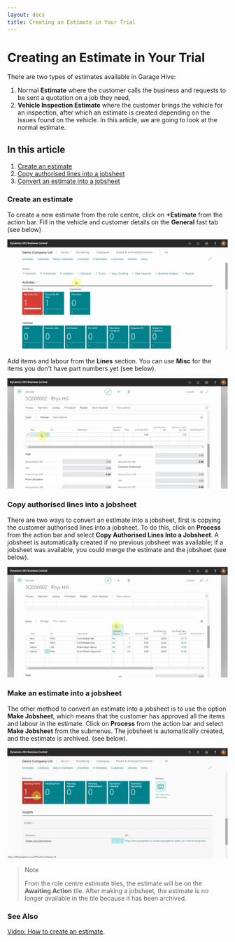 ```yaml
---
layout: docs
title: Creating an Estimate in Your Trial
---
```


# Creating an Estimate in Your Trial
There are two types of estimates available in Garage Hive: 
1. Normal **Estimate** where the customer calls the business and requests to be sent a quotation on a job they need,
2. **Vehicle Inspection Estimate** where the customer brings the vehicle for an inspection, after which an estimate is created depending on the issues found on the vehicle.
In this article,  we are going to look at the normal estimate.

## In this article

1. [Create an estimate](#open-the-jobsheet-via-the-schedule)
2. [Copy authorised lines into a jobsheet](#adding-items-and-labour-in-the-jobsheet-manually)
3. [Convert an estimate into a jobsheet](#adding-items-and-labour-in-the-jobsheet-using-service-packages)

### Create an estimate
To create a new estimate from the role centre, click on **+Estimate** from the action bar. Fill in the vehicle and customer details on the **General** fast tab (see below)

![](media/garagehive-trial-creating-an-estimate1.gif)

Add items and labour from the **Lines** section. You can use **Misc** for the items you don't have part numbers yet (see below).

![](media/garagehive-trial-creating-an-estimate2.gif)

### Copy authorised lines into a jobsheet
There are two ways to convert an estimate into a jobsheet, first is copying the customer authorised lines into a jobsheet. To do this, click on **Process** from the action bar and select **Copy Authorised Lines Into a Jobsheet**. A jobsheet is automatically created if no previous jobsheet was available; if a jobsheet was available, you could merge the estimate and the jobsheet (see below).

![](media/garagehive-trial-creating-an-estimate3.gif)

### Make an estimate into a jobsheet

The other method to convert an estimate into a jobsheet is to use the option **Make Jobsheet**, which means that the customer has approved all the items and labour in the estimate. Click on **Process** from the action bar and select **Make Jobsheet** from the submenus. The jobsheet is automatically created, and the estimate is archived. (see below).

![](media/garagehive-trial-creating-an-estimate4.gif)

> Note
>
> From the role centre estimate tiles, the estimate will be on the **Awaiting Action** tile. After making a jobsheet, the estimate is no longer available in the tile because it has been archived.

### **See Also**

[Video: How to create an estimate](https://www.youtube.com/watch?v=otMUsW5hGAA).